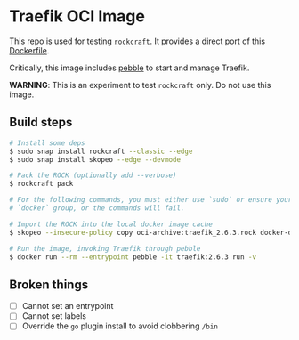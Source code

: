 # Traefik OCI Image

This repo is used for testing [`rockcraft`](https://github.com/canonical/rockcraft). It provides a
direct port of this [Dockerfile](https://github.com/jnsgruk/traefik-oci-image/blob/main/Dockerfile).

Critically, this image includes [pebble](https://github.com/canonical/pebble) to start and manage
Traefik.

**WARNING**: This is an experiment to test `rockcraft` only. Do not use this image.

## Build steps

```bash
# Install some deps
$ sudo snap install rockcraft --classic --edge
$ sudo snap install skopeo --edge --devmode

# Pack the ROCK (optionally add --verbose)
$ rockcraft pack

# For the following commands, you must either use `sudo` or ensure your user is a member of the
# `docker` group, or the commands will fail.

# Import the ROCK into the local docker image cache
$ skopeo --insecure-policy copy oci-archive:traefik_2.6.3.rock docker-daemon:traefik:2.6.3

# Run the image, invoking Traefik through pebble
$ docker run --rm --entrypoint pebble -it traefik:2.6.3 run -v
```

## Broken things

- [ ] Cannot set an entrypoint
- [ ] Cannot set labels
- [ ] Override the `go` plugin install to avoid clobbering `/bin`
